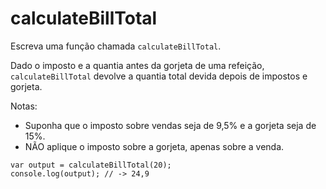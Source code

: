 # calculateBillTotal

Escreva uma função chamada `calculateBillTotal`.

Dado o imposto e a quantia antes da gorjeta de uma refeição,
`calculateBillTotal` devolve a quantia total devida depois de impostos e
gorjeta.

Notas:

* Suponha que o imposto sobre vendas seja de 9,5% e a gorjeta seja de 15%.
* NÃO aplique o imposto sobre a gorjeta, apenas sobre a venda.

```text
var output = calculateBillTotal(20);
console.log(output); // -> 24,9
```
